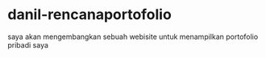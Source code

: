 # danil-rencanaportofolio
saya akan mengembangkan sebuah webisite untuk menampilkan portofolio pribadi saya
